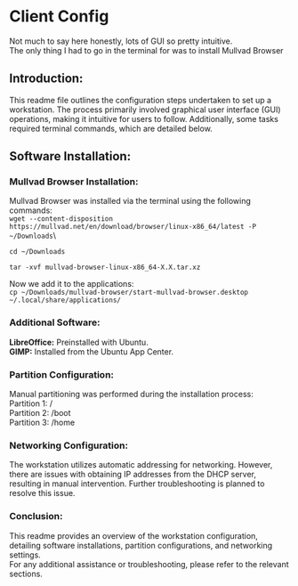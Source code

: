 # Client Config

Not much to say here honestly, lots of GUI so pretty intuitive.\
The only thing I had to go in the terminal for was to install Mullvad Browser

## Introduction:
This readme file outlines the configuration steps undertaken to set up a workstation. The process primarily involved graphical user interface (GUI) operations, making it intuitive for users to follow. Additionally, some tasks required terminal commands, which are detailed below.

## Software Installation:

### Mullvad Browser Installation:

Mullvad Browser was installed via the terminal using the following commands:\
`wget --content-disposition https://mullvad.net/en/download/browser/linux-x86_64/latest -P ~/Downloads`\
```
cd ~/Downloads

tar -xvf mullvad-browser-linux-x86_64-X.X.tar.xz
```
Now we add it to the applications:\
`cp ~/Downloads/mullvad-browser/start-mullvad-browser.desktop ~/.local/share/applications/`

### Additional Software:

**LibreOffice:** Preinstalled with Ubuntu.\
**GIMP:** Installed from the Ubuntu App Center.

### Partition Configuration:

Manual partitioning was performed during the installation process:\
Partition 1: /\
Partition 2: /boot\
Partition 3: /home

### Networking Configuration:

The workstation utilizes automatic addressing for networking. However, there are issues with obtaining IP addresses from the DHCP server, resulting in manual intervention. Further troubleshooting is planned to resolve this issue.

### Conclusion:

This readme provides an overview of the workstation configuration, detailing software installations, partition configurations, and networking settings.\
For any additional assistance or troubleshooting, please refer to the relevant sections.